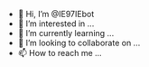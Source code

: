 - 👋 Hi, I’m @IE97IEbot
- 👀 I’m interested in ...
- 🌱 I’m currently learning ...
- 💞️ I’m looking to collaborate on ...
- 📫 How to reach me ...

<!---
IE97IEbot/IE97IEbot is a ✨ special ✨ repository because its `README.md` (this file) appears on your GitHub profile.
You can click the Preview link to take a look at your changes.
--->
